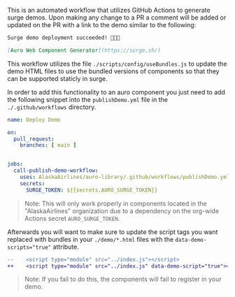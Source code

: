 This is an automated workflow that utilizes GitHub Actions to generate surge demos. Upon making any change to a PR a comment will be added or updated on the PR with a link to the demo similar to the following:

```md
Surge demo deployment succeeded! 🚀🚀🚀

[Auro Web Component Generator](https://surge.sh/)
```

This workflow utilizes the file `./scripts/config/useBundles.js` to update the demo HTML files to use the bundled versions of components so that they can be supported staticly in surge.

In order to add this functionality to an auro component you just need to add the following snippet into the `publishDemo.yml` file in the `./.github/workflows` directory.

```yml
name: Deploy Demo

on:
  pull_request:
    branches: [ main ]


jobs:
  call-publish-demo-workflow:
    uses: AlaskaAirlines/auro-library/.github/workflows/publishDemo.yml@main
    secrets:
      SURGE_TOKEN: ${{secrets.AURO_SURGE_TOKEN}}
```

> Note: This will only work properly in components located in the "AlaskaAirlines" organization due to a dependency on the org-wide Actions secret `AURO_SURGE_TOKEN`.

Afterwards you will want to make sure to update the script tags you want replaced with bundles in your `./demo/*.html` files with the `data-demo-scripts="true"` attribute.

```diff
--    <script type="module" src="../index.js"></script>
++    <script type="module" src="../index.js" data-demo-script="true"></script>
```

> Note: If you fail to do this, the components will fail to register in your demo.
